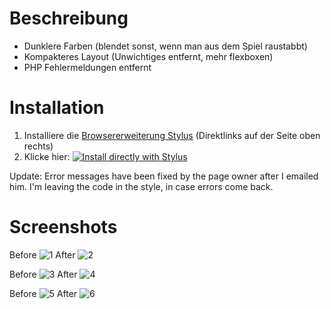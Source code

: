 # Beschreibung

- Dunklere Farben (blendet sonst, wenn man aus dem Spiel raustabbt)
- Kompakteres Layout (Unwichtiges entfernt, mehr flexboxen)
- PHP Fehlermeldungen entfernt

# Installation

1. Installiere die [Browsererweiterung Stylus](https://add0n.com/stylus.html) (Direktlinks auf der Seite oben rechts)
2. Klicke hier: [![Install directly with Stylus](https://img.shields.io/badge/Install%20directly%20with-Stylus-238b8b.svg)](https://raw.githubusercontent.com/stonecrusher/stylus-UserCSS/master/anno1404rechner/anno1404rechner.user.css)

Update: Error messages have been fixed by the page owner after I emailed him. I'm leaving the code in the style, in case errors come back.

# Screenshots

Before
![1](https://user-images.githubusercontent.com/1388389/42376555-d3b56680-811f-11e8-9816-8201bc142b1b.png)
After
![2](https://user-images.githubusercontent.com/1388389/42376556-d3d668a8-811f-11e8-95bd-9ec2f60a1d1f.png)

Before
![3](https://user-images.githubusercontent.com/1388389/42376550-d33394fc-811f-11e8-8e22-629f203f9bbd.png)
After
![4](https://user-images.githubusercontent.com/1388389/42376551-d352b7a6-811f-11e8-8939-aa67d86d551d.png)

Before
![5](https://user-images.githubusercontent.com/1388389/42376552-d375154e-811f-11e8-94fb-89499f85f30c.png)
After
![6](https://user-images.githubusercontent.com/1388389/42376554-d397b702-811f-11e8-92a4-79148f2e02eb.png)
